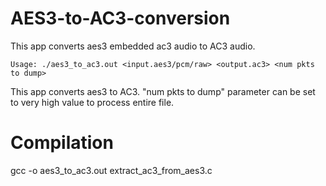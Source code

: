 AES3-to-AC3-conversion
======================

This app converts aes3 embedded ac3 audio to AC3 audio.

```Usage: ./aes3_to_ac3.out <input.aes3/pcm/raw> <output.ac3> <num pkts to dump>```

This app converts aes3 to AC3.
"num pkts to dump" parameter can be set to very high value to process entire file.

Compilation
============
gcc -o aes3_to_ac3.out extract_ac3_from_aes3.c
